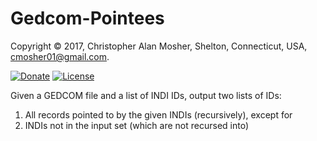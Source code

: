 # Gedcom-Pointees

Copyright © 2017, Christopher Alan Mosher, Shelton, Connecticut, USA, <cmosher01@gmail.com>.

[![Donate](https://img.shields.io/badge/Donate-PayPal-green.svg)](https://www.paypal.com/cgi-bin/webscr?cmd=_s-xclick&hosted_button_id=CVSSQ2BWDCKQ2)
[![License](https://img.shields.io/github/license/cmosher01/Gedcom-Pointees.svg)](https://www.gnu.org/licenses/gpl.html)

Given a GEDCOM file and a list of INDI IDs, output two lists of IDs:

1. All records pointed to by the given INDIs (recursively), except for
2. INDIs not in the input set (which are not recursed into)
